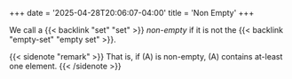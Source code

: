 +++
date = '2025-04-28T20:06:07-04:00'
title = 'Non Empty'
+++

We call a {{< backlink "set" "set" >}} _non-empty_ if it is
not the {{< backlink "empty-set" "empty set" >}}.

{{< sidenote "remark" >}}
That is, if \(A\) is non-empty, \(A\) contains at-least one element.
{{< /sidenote >}}
